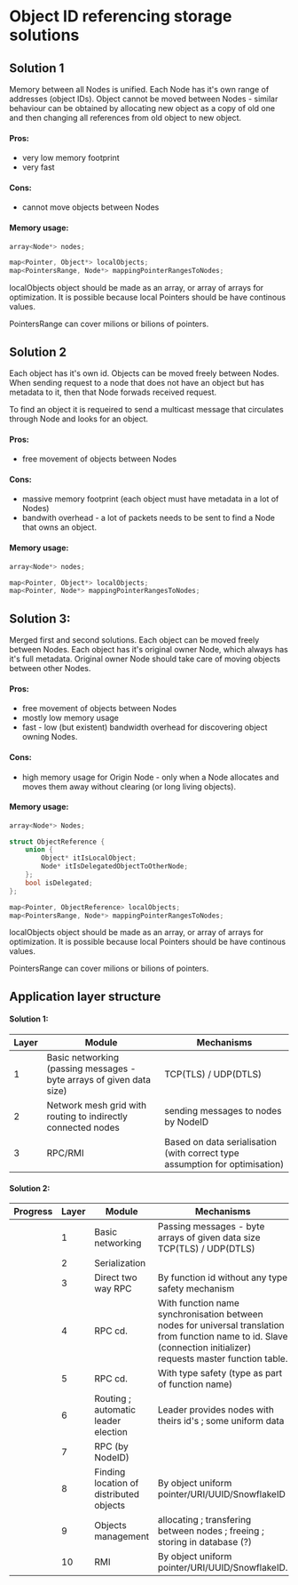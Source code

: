 


# Object ID referencing storage solutions


## Solution 1

Memory between all Nodes is unified. Each Node has it's own range of addresses
(object IDs). Object cannot be moved between Nodes - similar behaviour can be
obtained by allocating new object as a copy of old one and then changing all
references from old object to new object.

#### Pros:
- very low memory footprint
- very fast

#### Cons:
- cannot move objects between Nodes

#### Memory usage:
```cpp
array<Node*> nodes;

map<Pointer, Object*> localObjects;
map<PointersRange, Node*> mappingPointerRangesToNodes;
```

localObjects object should be made as an array, or array of arrays for
optimization. It is possible because local Pointers should be have continous
values.

PointersRange can cover milions or bilions of pointers.





## Solution 2

Each object has it's own id. Objects can be moved freely between Nodes. When
sending request to a node that does not have an object but has metadata to it,
then that Node forwads received request.

To find an object it is requeired to send a multicast message that circulates
through Node and looks for an object.

#### Pros:
- free movement of objects between Nodes

#### Cons:
- massive memory footprint (each object must have metadata in a lot of Nodes)
- bandwith overhead - a lot of packets needs to be sent to find a Node that owns
an object.

#### Memory usage:
```cpp
array<Node*> nodes;

map<Pointer, Object*> localObjects;
map<Pointer, Node*> mappingPointerRangesToNodes;
```




## Solution 3:

Merged first and second solutions. Each object can be moved freely between
Nodes. Each object has it's original owner Node, which always has it's full
metadata. Original owner Node should take care of moving objects between other
Nodes.

#### Pros:
- free movement of objects between Nodes
- mostly low memory usage
- fast - low (but existent) bandwidth overhead for discovering object owning
Nodes.

#### Cons:
- high memory usage for Origin Node - only when a Node allocates and moves them
away without clearing (or long living objects).

#### Memory usage:
```cpp
array<Node*> Nodes;

struct ObjectReference {
	union {
		Object* itIsLocalObject;
		Node* itIsDelegatedObjectToOtherNode;
	};
	bool isDelegated;
};

map<Pointer, ObjectReference> localObjects;
map<PointersRange, Node*> mappingPointerRangesToNodes;
```

localObjects object should be made as an array, or array of arrays for
optimization. It is possible because local Pointers should be have continous
values.

PointersRange can cover milions or bilions of pointers.












## Application layer structure

#### Solution 1:

 Layer | Module | Mechanisms
-------|--------|------------
1 | Basic networking (passing messages - byte arrays of given data size) | TCP(TLS) / UDP(DTLS)
2 | Network mesh grid with routing to indirectly connected nodes | sending messages to nodes by NodeID
3 | RPC/RMI | Based on data serialisation (with correct type assumption for optimisation)




#### Solution 2:

 Progress | Layer | Module | Mechanisms
-------|--------|------------|------
| | 1  | Basic networking | Passing messages - byte arrays of given data size TCP(TLS) / UDP(DTLS)
| | 2  | Serialization |
| | 3  | Direct two way RPC | By function id without any type safety mechanism
| | 4  | RPC cd. | With function name synchronisation between nodes for universal translation from function name to id. Slave (connection initializer) requests master function table.
| | 5  | RPC cd. | With type safety (type as part of function name)
| | 6  | Routing ; automatic leader election | Leader provides nodes with theirs id's ; some uniform data
| | 7  | RPC (by NodeID)
| | 8  | Finding location of distributed objects | By object uniform pointer/URI/UUID/SnowflakeID
| | 9  | Objects management | allocating ; transfering between nodes ; freeing ; storing in database (?)
| | 10 | RMI | By object uniform pointer/URI/UUID/SnowflakeID.





